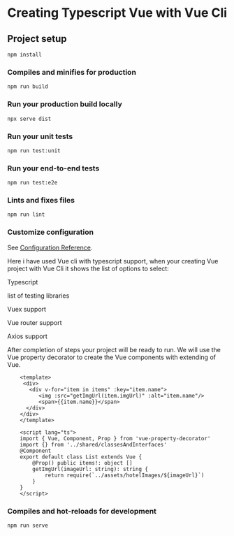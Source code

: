 # Creating Typescript Vue with Vue Cli

## Project setup
```
npm install
```

### Compiles and minifies for production
```
npm run build
```
### Run your production build locally 
```
npx serve dist
```

### Run your unit tests
```
npm run test:unit
```

### Run your end-to-end tests
```
npm run test:e2e
```

### Lints and fixes files
```
npm run lint
```

### Customize configuration
See [Configuration Reference](https://cli.vuejs.org/config/).

Here i have used Vue cli with typescript support, when your creating Vue project with Vue Cli it shows the list of options to select: 


Typescript

list of testing libraries

Vuex support

Vue router support

Axios support


After completion of steps your project will be ready to run.
We will use the Vue property decorator to create the Vue components with extending of Vue.

        <template>
         <div>
           <div v-for="item in items" :key="item.name">
              <img :src="getImgUrl(item.imgUrl)" :alt="item.name"/>
              <span>{{item.name}}</span>
          </div>
        </div>
        </template>
        
        <script lang="ts">
        import { Vue, Component, Prop } from 'vue-property-decorator'
        import {} from '../shared/classesAndInterfaces'
        @Component
        export default class List extends Vue {
            @Prop() public items!: object []
            getImgUrl(imageUrl: string): string {
                return require(`../assets/hotelImages/${imageUrl}`)
            }
        }
        </script>
        
### Compiles and hot-reloads for development
```
npm run serve
```        
